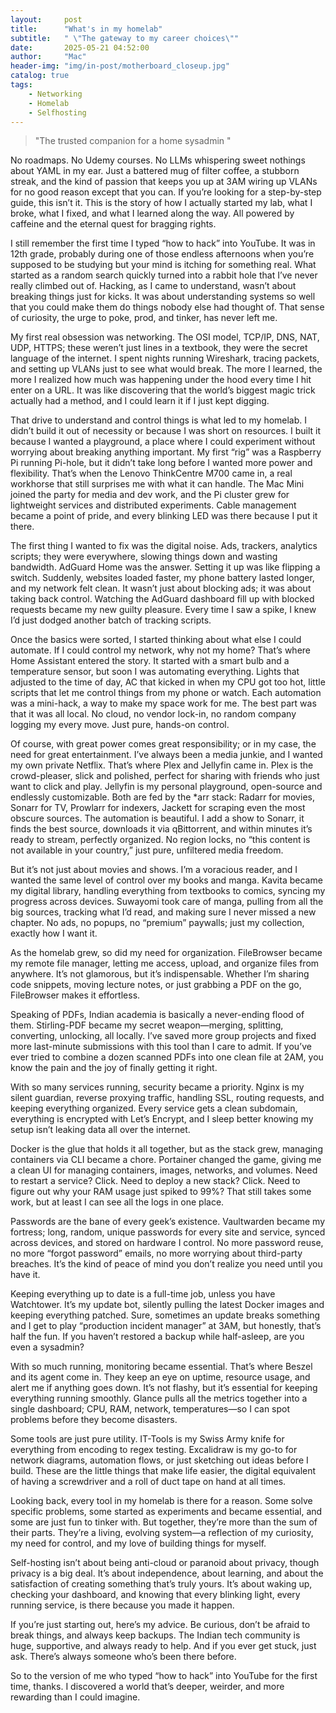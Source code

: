 ```yaml
---
layout:     post
title:      "What's in my homelab"
subtitle:   " \"The gateway to my career choices\""
date:       2025-05-21 04:52:00
author:     "Mac"
header-img: "img/in-post/motherboard_closeup.jpg"
catalog: true
tags:
    - Networking
    - Homelab
    - Selfhosting
---
```


> "The trusted companion for a home sysadmin "

No roadmaps. No Udemy courses. No LLMs whispering sweet nothings about YAML in my ear. Just a battered mug of filter coffee, a stubborn streak, and the kind of passion that keeps you up at 3AM wiring up VLANs for no good reason except that you can. If you’re looking for a step-by-step guide, this isn’t it. This is the story of how I actually started my lab, what I broke, what I fixed, and what I learned along the way. All powered by caffeine and the eternal quest for bragging rights.

I still remember the first time I typed “how to hack” into YouTube. It was in 12th grade, probably during one of those endless afternoons when you’re supposed to be studying but your mind is itching for something real. What started as a random search quickly turned into a rabbit hole that I’ve never really climbed out of. Hacking, as I came to understand, wasn’t about breaking things just for kicks. It was about understanding systems so well that you could make them do things nobody else had thought of. That sense of curiosity, the urge to poke, prod, and tinker, has never left me.

My first real obsession was networking. The OSI model, TCP/IP, DNS, NAT, UDP, HTTPS; these weren’t just lines in a textbook, they were the secret language of the internet. I spent nights running Wireshark, tracing packets, and setting up VLANs just to see what would break. The more I learned, the more I realized how much was happening under the hood every time I hit enter on a URL. It was like discovering that the world’s biggest magic trick actually had a method, and I could learn it if I just kept digging.

That drive to understand and control things is what led to my homelab. I didn’t build it out of necessity or because I was short on resources. I built it because I wanted a playground, a place where I could experiment without worrying about breaking anything important. My first “rig” was a Raspberry Pi running Pi-hole, but it didn’t take long before I wanted more power and flexibility. That’s when the Lenovo ThinkCentre M700 came in, a real workhorse that still surprises me with what it can handle. The Mac Mini joined the party for media and dev work, and the Pi cluster grew for lightweight services and distributed experiments. Cable management became a point of pride, and every blinking LED was there because I put it there.

The first thing I wanted to fix was the digital noise. Ads, trackers, analytics scripts; they were everywhere, slowing things down and wasting bandwidth. AdGuard Home was the answer. Setting it up was like flipping a switch. Suddenly, websites loaded faster, my phone battery lasted longer, and my network felt clean. It wasn’t just about blocking ads; it was about taking back control. Watching the AdGuard dashboard fill up with blocked requests became my new guilty pleasure. Every time I saw a spike, I knew I’d just dodged another batch of tracking scripts.

Once the basics were sorted, I started thinking about what else I could automate. If I could control my network, why not my home? That’s where Home Assistant entered the story. It started with a smart bulb and a temperature sensor, but soon I was automating everything. Lights that adjusted to the time of day, AC that kicked in when my CPU got too hot, little scripts that let me control things from my phone or watch. Each automation was a mini-hack, a way to make my space work for me. The best part was that it was all local. No cloud, no vendor lock-in, no random company logging my every move. Just pure, hands-on control.

Of course, with great power comes great responsibility; or in my case, the need for great entertainment. I’ve always been a media junkie, and I wanted my own private Netflix. That’s where Plex and Jellyfin came in. Plex is the crowd-pleaser, slick and polished, perfect for sharing with friends who just want to click and play. Jellyfin is my personal playground, open-source and endlessly customizable. Both are fed by the *arr stack: Radarr for movies, Sonarr for TV, Prowlarr for indexers, Jackett for scraping even the most obscure sources. The automation is beautiful. I add a show to Sonarr, it finds the best source, downloads it via qBittorrent, and within minutes it’s ready to stream, perfectly organized. No region locks, no “this content is not available in your country,” just pure, unfiltered media freedom.

But it’s not just about movies and shows. I’m a voracious reader, and I wanted the same level of control over my books and manga. Kavita became my digital library, handling everything from textbooks to comics, syncing my progress across devices. Suwayomi took care of manga, pulling from all the big sources, tracking what I’d read, and making sure I never missed a new chapter. No ads, no popups, no “premium” paywalls; just my collection, exactly how I want it.

As the homelab grew, so did my need for organization. FileBrowser became my remote file manager, letting me access, upload, and organize files from anywhere. It’s not glamorous, but it’s indispensable. Whether I’m sharing code snippets, moving lecture notes, or just grabbing a PDF on the go, FileBrowser makes it effortless.

Speaking of PDFs, Indian academia is basically a never-ending flood of them. Stirling-PDF became my secret weapon—merging, splitting, converting, unlocking, all locally. I’ve saved more group projects and fixed more last-minute submissions with this tool than I care to admit. If you’ve ever tried to combine a dozen scanned PDFs into one clean file at 2AM, you know the pain and the joy of finally getting it right.

With so many services running, security became a priority. Nginx is my silent guardian, reverse proxying traffic, handling SSL, routing requests, and keeping everything organized. Every service gets a clean subdomain, everything is encrypted with Let’s Encrypt, and I sleep better knowing my setup isn’t leaking data all over the internet.

Docker is the glue that holds it all together, but as the stack grew, managing containers via CLI became a chore. Portainer changed the game, giving me a clean UI for managing containers, images, networks, and volumes. Need to restart a service? Click. Need to deploy a new stack? Click. Need to figure out why your RAM usage just spiked to 99%? That still takes some work, but at least I can see all the logs in one place.

Passwords are the bane of every geek’s existence. Vaultwarden became my fortress; long, random, unique passwords for every site and service, synced across devices, and stored on hardware I control. No more password reuse, no more “forgot password” emails, no more worrying about third-party breaches. It’s the kind of peace of mind you don’t realize you need until you have it.

Keeping everything up to date is a full-time job, unless you have Watchtower. It’s my update bot, silently pulling the latest Docker images and keeping everything patched. Sure, sometimes an update breaks something and I get to play “production incident manager” at 3AM, but honestly, that’s half the fun. If you haven’t restored a backup while half-asleep, are you even a sysadmin?

With so much running, monitoring became essential. That’s where Beszel and its agent come in. They keep an eye on uptime, resource usage, and alert me if anything goes down. It’s not flashy, but it’s essential for keeping everything running smoothly. Glance pulls all the metrics together into a single dashboard; CPU, RAM, network, temperatures—so I can spot problems before they become disasters.

Some tools are just pure utility. IT-Tools is my Swiss Army knife for everything from encoding to regex testing. Excalidraw is my go-to for network diagrams, automation flows, or just sketching out ideas before I build. These are the little things that make life easier, the digital equivalent of having a screwdriver and a roll of duct tape on hand at all times.

Looking back, every tool in my homelab is there for a reason. Some solve specific problems, some started as experiments and became essential, and some are just fun to tinker with. But together, they’re more than the sum of their parts. They’re a living, evolving system—a reflection of my curiosity, my need for control, and my love of building things for myself.

Self-hosting isn’t about being anti-cloud or paranoid about privacy, though privacy is a big deal. It’s about independence, about learning, and about the satisfaction of creating something that’s truly yours. It’s about waking up, checking your dashboard, and knowing that every blinking light, every running service, is there because you made it happen.

If you’re just starting out, here’s my advice. Be curious, don’t be afraid to break things, and always keep backups. The Indian tech community is huge, supportive, and always ready to help. And if you ever get stuck, just ask. There’s always someone who’s been there before.

So to the version of me who typed “how to hack” into YouTube for the first time, thanks. I discovered a world that’s deeper, weirder, and more rewarding than I could imagine.